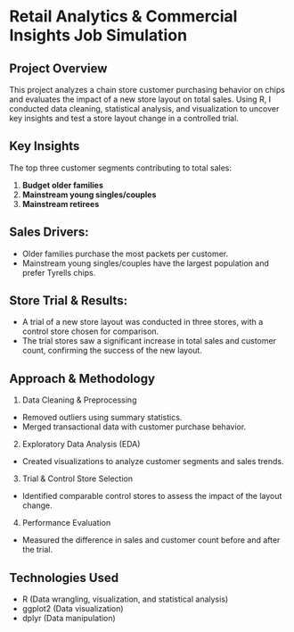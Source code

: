 # Retail Analytics & Commercial Insights Job Simulation 

## Project Overview
This project analyzes a chain store customer purchasing behavior on chips and evaluates the impact of a new store layout 
on total sales. Using R, I conducted data cleaning, statistical analysis, and visualization to uncover
key insights and test a store layout change in a controlled trial.

## Key Insights
The top three customer segments contributing to total sales:
1. **Budget older families** 
2. **Mainstream young singles/couples**
3. **Mainstream retirees**

## Sales Drivers:
- Older families purchase the most packets per customer.
- Mainstream young singles/couples have the largest population and prefer Tyrells chips.

## Store Trial & Results:
- A trial of a new store layout was conducted in three stores, with a control store chosen for comparison.
- The trial stores saw a significant increase in total sales and customer count, confirming the success of the new layout.

## Approach & Methodology
1. Data Cleaning & Preprocessing
- Removed outliers using summary statistics.
- Merged transactional data with customer purchase behavior.
  
2. Exploratory Data Analysis (EDA)
- Created visualizations to analyze customer segments and sales trends.
  
3. Trial & Control Store Selection
- Identified comparable control stores to assess the impact of the layout change.
  
4. Performance Evaluation
- Measured the difference in sales and customer count before and after the trial.

## Technologies Used
- R (Data wrangling, visualization, and statistical analysis)
- ggplot2 (Data visualization)
- dplyr (Data manipulation)

